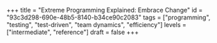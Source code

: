 +++
title = "Extreme Programming Explained: Embrace Change"
id = "93c3d298-690e-48b5-8140-b34ce90c2083"
tags = ["programming", "testing", "test-driven", "team dynamics", "efficiency"]
levels = ["intermediate", "reference"]
draft = false
+++
